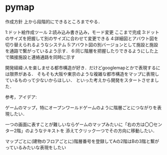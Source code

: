 # pymap

作成方針
上から段階的にできるところまでやる．

1:ドット絵作成ツール
2:読み込み書き込み，モード変更
ここまで完成
3:ドットのサイズを把握して別のサイズに合わせて変更できる
4:詳細図とアバウト図を切り替えられるようなシステム
5:アバウト図の別バージョンとして施設と施設を通路で繋がっているよう示す．
6:同じ階層を把握したりできるようにした上で隣接施設と連絡通路を同時に示す

開発経緯:人を楽しませる都市構造が好き．だけどgooglemapとかで表現するには限界がある．
そもそも大阪や東京のような複雑な都市構造をマップに表現しているものって少ないからほしい．
といった考えから開発をスタートさせました．

参考，アイデア:

ゲームのマップ，特にオープンワールドゲームのように階層ごとにつながりを表現したい．

一つの画面に表すことが難しいならゲームのマップみたいに「右の方は〇〇センター2階」のようなテキストを
添えてクリック一つでその方向に移動したい．

マップごとに(建物のフロアごとに)階層番号を登録してAの2階はBの3階と繋がっているみたいな表現をしたい

